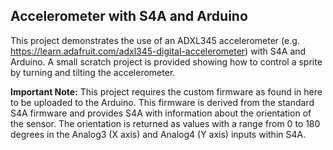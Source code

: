 ## Accelerometer with S4A and Arduino
This project demonstrates the use of an ADXL345 accelerometer (e.g. https://learn.adafruit.com/adxl345-digital-accelerometer)
with S4A and Arduino. A small scratch project is provided showing how to control a sprite by turning and tilting the accelerometer. 

**Important Note:** This project requires the custom firmware as found in here to be uploaded to the Arduino.
This firmware is derived from the standard S4A firmware and provides S4A with information about
the orientation of the sensor. The orientation is returned as values with a range from 0 to 180 degrees 
in the Analog3 (X axis) and Analog4 (Y axis) inputs within S4A.
